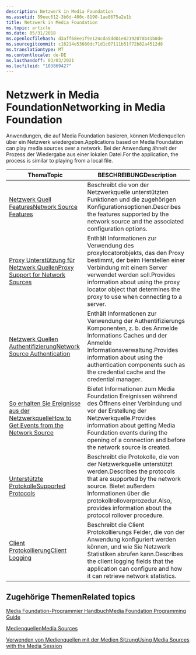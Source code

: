 ```yaml
---
description: Netzwerk in Media Foundation
ms.assetid: 59eec612-3b6d-400c-8190-1ae8675a2e1b
title: Netzwerk in Media Foundation
ms.topic: article
ms.date: 05/31/2018
ms.openlocfilehash: d3aff68ee1f9e124cda5dd01e82192078b41b0de
ms.sourcegitcommit: c16214e53680dc71d1c07111b51f72b82a4512d8
ms.translationtype: MT
ms.contentlocale: de-DE
ms.lasthandoff: 03/03/2021
ms.locfileid: "103869427"
---
```

# <a name="networking-in-media-foundation"></a><span data-ttu-id="b0e18-103">Netzwerk in Media Foundation</span><span class="sxs-lookup"><span data-stu-id="b0e18-103">Networking in Media Foundation</span></span>

<span data-ttu-id="b0e18-104">Anwendungen, die auf Media Foundation basieren, können Medienquellen über ein Netzwerk wiedergeben.</span><span class="sxs-lookup"><span data-stu-id="b0e18-104">Applications based on Media Foundation can play media sources over a network.</span></span> <span data-ttu-id="b0e18-105">Bei der Anwendung ähnelt der Prozess der Wiedergabe aus einer lokalen Datei.</span><span class="sxs-lookup"><span data-stu-id="b0e18-105">For the application, the process is similar to playing from a local file.</span></span>



| <span data-ttu-id="b0e18-106">Thema</span><span class="sxs-lookup"><span data-stu-id="b0e18-106">Topic</span></span>                                                                                      | <span data-ttu-id="b0e18-107">BESCHREIBUNG</span><span class="sxs-lookup"><span data-stu-id="b0e18-107">Description</span></span>                                                                                                                             |
|--------------------------------------------------------------------------------------------|-----------------------------------------------------------------------------------------------------------------------------------------|
| [<span data-ttu-id="b0e18-108">Netzwerk Quell Features</span><span class="sxs-lookup"><span data-stu-id="b0e18-108">Network Source Features</span></span>](network-source-features.md)                                     | <span data-ttu-id="b0e18-109">Beschreibt die von der Netzwerkquelle unterstützten Funktionen und die zugehörigen Konfigurationsoptionen.</span><span class="sxs-lookup"><span data-stu-id="b0e18-109">Describes the features supported by the network source and the associated configuration options.</span></span>                                        |
| [<span data-ttu-id="b0e18-110">Proxy Unterstützung für Netzwerk Quellen</span><span class="sxs-lookup"><span data-stu-id="b0e18-110">Proxy Support for Network Sources</span></span>](proxy-support-for-network-sources.md)                 | <span data-ttu-id="b0e18-111">Enthält Informationen zur Verwendung des proxylocatorobjekts, das den Proxy bestimmt, der beim Herstellen einer Verbindung mit einem Server verwendet werden soll.</span><span class="sxs-lookup"><span data-stu-id="b0e18-111">Provides information about using the proxy locator object that determines the proxy to use when connecting to a server.</span></span>                 |
| [<span data-ttu-id="b0e18-112">Netzwerk Quellen Authentifizierung</span><span class="sxs-lookup"><span data-stu-id="b0e18-112">Network Source Authentication</span></span>](network-source-authentication.md)                         | <span data-ttu-id="b0e18-113">Enthält Informationen zur Verwendung der Authentifizierungs Komponenten, z. b. des Anmelde Informations Caches und der Anmelde Informationsverwaltung.</span><span class="sxs-lookup"><span data-stu-id="b0e18-113">Provides information about using the authentication components such as the credential cache and the credential manager.</span></span>                 |
| [<span data-ttu-id="b0e18-114">So erhalten Sie Ereignisse aus der Netzwerkquelle</span><span class="sxs-lookup"><span data-stu-id="b0e18-114">How to Get Events from the Network Source</span></span>](how-to-get-events-from-the-network-source.md) | <span data-ttu-id="b0e18-115">Bietet Informationen zum Media Foundation Ereignissen während des Öffnens einer Verbindung und vor der Erstellung der Netzwerkquelle.</span><span class="sxs-lookup"><span data-stu-id="b0e18-115">Provides information about getting Media Foundation events during the opening of a connection and before the network source is created.</span></span> |
| [<span data-ttu-id="b0e18-116">Unterstützte Protokolle</span><span class="sxs-lookup"><span data-stu-id="b0e18-116">Supported Protocols</span></span>](supported-protocols.md)                                             | <span data-ttu-id="b0e18-117">Beschreibt die Protokolle, die von der Netzwerkquelle unterstützt werden.</span><span class="sxs-lookup"><span data-stu-id="b0e18-117">Describes the protocols that are supported by the network source.</span></span> <span data-ttu-id="b0e18-118">Bietet außerdem Informationen über die protokollrolloverprozedur.</span><span class="sxs-lookup"><span data-stu-id="b0e18-118">Also, provides information about the protocol rollover procedure.</span></span>     |
| [<span data-ttu-id="b0e18-119">Client Protokollierung</span><span class="sxs-lookup"><span data-stu-id="b0e18-119">Client Logging</span></span>](client-logging.md)                                                       | <span data-ttu-id="b0e18-120">Beschreibt die Client Protokollierungs Felder, die von der Anwendung konfiguriert werden können, und wie Sie Netzwerk Statistiken abrufen kann.</span><span class="sxs-lookup"><span data-stu-id="b0e18-120">Describes the client logging fields that the application can configure and how it can retrieve network statistics.</span></span>                      |



 

## <a name="related-topics"></a><span data-ttu-id="b0e18-121">Zugehörige Themen</span><span class="sxs-lookup"><span data-stu-id="b0e18-121">Related topics</span></span>

<dl> <dt>

[<span data-ttu-id="b0e18-122">Media Foundation-Programmier Handbuch</span><span class="sxs-lookup"><span data-stu-id="b0e18-122">Media Foundation Programming Guide</span></span>](media-foundation-programming-guide.md)
</dt> <dt>

[<span data-ttu-id="b0e18-123">Medienquellen</span><span class="sxs-lookup"><span data-stu-id="b0e18-123">Media Sources</span></span>](media-sources.md)
</dt> <dt>

[<span data-ttu-id="b0e18-124">Verwenden von Medienquellen mit der Medien Sitzung</span><span class="sxs-lookup"><span data-stu-id="b0e18-124">Using Media Sources with the Media Session</span></span>](using-media-sources-with-the-media-session.md)
</dt> </dl>

 

 



